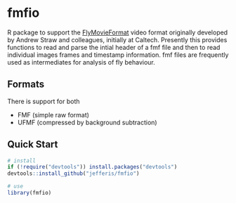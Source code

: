 # fmfio
R package to support the 
[FlyMovieFormat](http://code.astraw.com/projects/motmot/fly-movie-format.html)
video format originally developed by Andrew Straw and colleagues, initially at Caltech. Presently this provides
functions to read and parse the intial header of a fmf file and then to read individual images
frames and timestamp information. fmf files are frequently used as intermediates for analysis
of fly behaviour.

## Formats

There is support for both

* FMF (simple raw format)
* UFMF (compressed by background subtraction)

## Quick Start
```r
# install
if (!require("devtools")) install.packages("devtools") 
devtools::install_github("jefferis/fmfio")

# use
library(fmfio)
```
